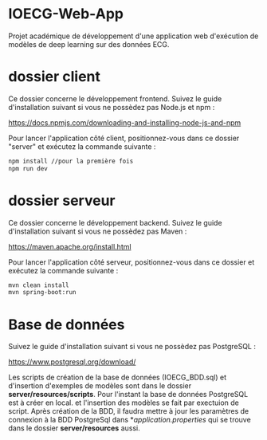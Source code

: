 # IOECG-Web-App
Projet académique de développement d'une application web d'exécution de modèles de deep learning sur des données ECG.

# dossier client
Ce dossier concerne le développement frontend.
Suivez le guide d'installation suivant si vous ne possèdez pas Node.js et npm : 

https://docs.npmjs.com/downloading-and-installing-node-js-and-npm

Pour lancer l'application côté client, positionnez-vous dans ce dossier "server" et exécutez la commande suivante :

```bash
npm install //pour la première fois
npm run dev
```

# dossier serveur
Ce dossier concerne le développement backend.
Suivez le guide d'installation suivant si vous ne possèdez pas Maven : 

https://maven.apache.org/install.html

Pour lancer l'application côté serveur, positionnez-vous dans ce dossier et exécutez la commande suivante :

```bash
mvn clean install
mvn spring-boot:run
```

# Base de données
Suivez le guide d'installation suivant si vous ne possèdez pas PostgreSQL : 

https://www.postgresql.org/download/

Les scripts de création de la base de données (IOECG_BDD.sql) et d'insertion d'exemples de modèles sont dans le dossier **server/resources/scripts**. Pour l'instant la base de données PostgreSQL est à créer en local. et l'insertion des modèles se fait par exectuion de script.
Après création de la BDD, il faudra mettre à jour les paramètres de connexion à la BDD PostgreSql dans **application.properties* qui se trouve dans le dossier **server/resources** aussi.
